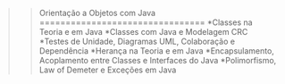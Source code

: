 >> Orientação a Objetos com Java
================================
*Classes na Teoria e em Java
*Classes com Java e Modelagem CRC
*Testes de Unidade, Diagramas UML, Colaboração e Dependência
*Herança na Teoria e em Java
*Encapsulamento, Acoplamento entre Classes e Interfaces do Java
*Polimorfismo, Law of Demeter e Exceções em Java
